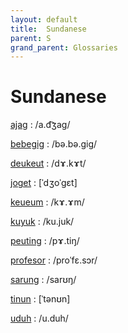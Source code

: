 ```yaml
---
layout: default
title:  Sundanese
parent: S
grand_parent: Glossaries
---
```


# Sundanese


[ajag](https://en.wiktionary.org/wiki/?curid=8024003)
: /a.d͡ʒaɡ/

[bebegig](https://en.wiktionary.org/wiki/?curid=8208964)
: /bə.bə.ɡiɡ/

[deukeut](https://en.wiktionary.org/wiki/?curid=7964636)
: /dɤ.kɤt/

[joget](https://en.wiktionary.org/wiki/?curid=8300090)
: [ˈdʒoˈɡɛt]

[keueum](https://en.wiktionary.org/wiki/?curid=8209015)
: /kɤ.ɤm/

[kuyuk](https://en.wiktionary.org/wiki/?curid=3529268)
: /ku.juk/

[peuting](https://en.wiktionary.org/wiki/?curid=8208995)
: /pɤ.tiŋ/

[profesor](https://en.wiktionary.org/wiki/?curid=292473)
: /proˈfɛ.sɔr/

[sarung](https://en.wiktionary.org/wiki/?curid=277580)
: /sarʊŋ/

[tinun](https://en.wiktionary.org/wiki/?curid=8667311)
: [ˈtənʊn]

[uduh](https://en.wiktionary.org/wiki/?curid=8209013)
: /u.duh/

